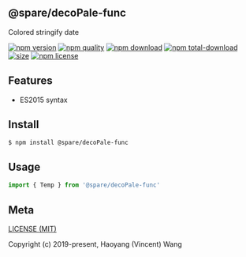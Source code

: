 ## @spare/decoPale-func
Colored stringify date

[![npm version][npm-image]][npm-url]
[![npm quality][quality-image]][quality-url]
[![npm download][download-image]][npm-url]
[![npm total-download][total-download-image]][npm-url]
[![size][size]][size-url]
[![npm license][license-image]][npm-url]

## Features

- ES2015 syntax

## Install
```console
$ npm install @spare/decoPale-func
```

## Usage
```js
import { Temp } from '@spare/decoPale-func'
```

## Meta
[LICENSE (MIT)](/LICENSE)

Copyright (c) 2019-present, Haoyang (Vincent) Wang

[//]: <> (Shields)
[npm-image]: https://img.shields.io/npm/v/@spare/deco-func.svg?style=flat-square
[quality-image]: http://npm.packagequality.com/shield/@spare/deco-func.svg?style=flat-square
[download-image]: https://img.shields.io/npm/dm/@spare/deco-func.svg?style=flat-square
[total-download-image]:https://img.shields.io/npm/dt/@spare/deco-func.svg?style=flat-square
[license-image]: https://img.shields.io/npm/l/@spare/deco-func.svg?style=flat-square
[commit-image]: https://img.shields.io/github/commit-activity/y/hoyeungw/spare?style=flat-square
[size]: https://flat.badgen.net/packagephobia/install/@spare/deco-func

[//]: <> (Link)
[npm-url]: https://npmjs.org/package/@spare/deco-func
[quality-url]: http://packagequality.com/#?package=@spare/deco-func
[size-url]: https://packagephobia.now.sh/result?p=@spare/deco-func
